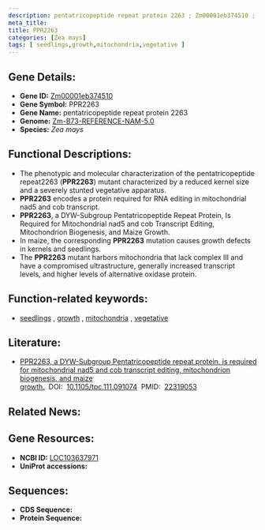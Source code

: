 ```yaml
---
description: pentatricopeptide repeat protein 2263 ; Zm00001eb374510 ; Zea mays
meta_title:
title: PPR2263
categories: [Zea mays]
tags: [ seedlings,growth,mitochondria,vegetative ]
---
```


## Gene Details:
- **Gene ID:**	[Zm00001eb374510](https://www.maizegdb.org/gene_center/gene/Zm00001eb374510)
- **Gene Symbol:** PPR2263
- **Gene Name:** pentatricopeptide repeat protein 2263
- **Genome:** [Zm-B73-REFERENCE-NAM-5.0](https://www.maizegdb.org/genome/assembly/Zm-B73-REFERENCE-NAM-5.0)
- **Species:** *Zea mays*

## Functional Descriptions:
   - The phenotypic and molecular characterization of the pentatricopeptide repeat2263 (**PPR2263**) mutant characterized by a reduced kernel size and a severely stunted vegetative apparatus.
   - **PPR2263** encodes a protein required for RNA editing in mitochondrial nad5 and cob transcript.
   - **PPR2263**, a DYW-Subgroup Pentatricopeptide Repeat Protein, Is Required for Mitochondrial nad5 and cob Transcript Editing, Mitochondrion Biogenesis, and Maize Growth.
   - In maize, the corresponding **PPR2263** mutation causes growth defects in kernels and seedlings.
   - The **PPR2263** mutant harbors mitochondria that lack complex III and have a compromised ultrastructure, generally increased transcript levels, and higher levels of alternative oxidase protein.

## Function-related keywords:
- [seedlings](/tags/seedlings/)&nbsp;,&nbsp;[growth](/tags/growth/)&nbsp;,&nbsp;[mitochondria](/tags/mitochondria/)&nbsp;,&nbsp;[vegetative](/tags/vegetative/)

## Literature:
   - [PPR2263, a DYW-Subgroup Pentatricopeptide repeat protein, is required for mitochondrial nad5 and cob transcript editing, mitochondrion biogenesis, and maize growth.]( https://academic.oup.com/plcell/article/24/2/676/6097113?login=true)&nbsp;&nbsp;DOI:&nbsp;&nbsp;[10.1105/tpc.111.091074](https://academic.oup.com/plcell/article/24/2/676/6097113?login=true)&nbsp;&nbsp;PMID:&nbsp;&nbsp;[22319053](https://pubmed.ncbi.nlm.nih.gov/22319053/)

## Related News:

## Gene Resources:
- **NCBI ID:** [LOC103637971](https://www.ncbi.nlm.nih.gov/gene/?term=LOC103637971)
- **UniProt accessions:** [](https://www.uniprot.org/uniprotkb//entry)



## Sequences:
- **CDS Sequence:**
- **Protein Sequence:**
